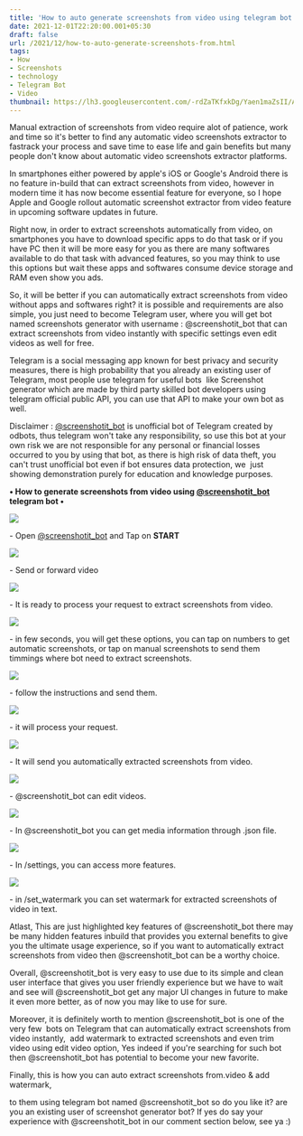```yaml
---
title: 'How to auto generate screenshots from video using telegram bot.'
date: 2021-12-01T22:20:00.001+05:30
draft: false
url: /2021/12/how-to-auto-generate-screenshots-from.html
tags: 
- How
- Screenshots
- technology
- Telegram Bot
- Video
thumbnail: https://lh3.googleusercontent.com/-rdZaTKfxkDg/Yaen1maZsII/AAAAAAAAHq0/e6row364b2AcG93ECqITCDjTf11F4payQCLcBGAsYHQ/s1600/1638377426510614-0.png
---
```


  

Manual extraction of screenshots from video require alot of patience, work and time so it's better to find any automatic video screenshots extractor to fastrack your process and save time to ease life and gain benefits but many people don't know about automatic video screenshots extractor platforms.

  

In smartphones either powered by apple's iOS or Google's Android there is no feature in-build that can extract screenshots from video, however in modern time it has now become essential feature for everyone, so I hope Apple and Google rollout automatic screenshot extractor from video feature in upcoming software updates in future.

  

Right now, in order to extract screenshots automatically from video, on smartphones you have to download specific apps to do that task or if you have PC then it will be more easy for you as there are many softwares available to do that task with advanced features, so you may think to use this options but wait these apps and softwares consume device storage and RAM even show you ads.

  

So, it will be better if you can automatically extract screenshots from video without apps and softwares right? it is possible and requirements are also simple, you just need to become Telegram user, where you will get bot named screenshots generator with username : @screenshotit\_bot that can extract screenshots from video instantly with specific settings even edit videos as well for free.

  

Telegram is a social messaging app known for best privacy and security measures, there is high probability that you already an existing user of Telegram, most people use telegram for useful bots  like Screenshot generator which are made by third party skilled bot developers using telegram official public API, you can use that API to make your own bot as well.

  

Disclaimer : [@screenshotit\_bot](http://t.me/screenshotit_bot) is unofficial bot of Telegram created by odbots, thus telegram won't take any responsibility, so use this bot at your own risk we are not responsible for any personal or financial losses occurred to you by using that bot, as there is high risk of data theft, you can't trust unofficial bot even if bot ensures data protection, we  just showing demonstration purely for education and knowledge purposes.

  

**• How to generate screenshots from video using [@screenshotit\_bot](http://t.me/screenshotit_bot) telegram bot •**

  

 ![](https://lh3.googleusercontent.com/-7HrzVY0dfKs/Yaen0RKxaPI/AAAAAAAAHqw/js8-IUQKmwwzcBYp8Gp1SfNXxQY5W8C8gCLcBGAsYHQ/s1600/1638377422054919-1.png) 

  

\- Open [@screenshotit\_bot](http://t.me/screenshotit_bot) and Tap on **START**

 **![](https://lh3.googleusercontent.com/-3XqmuJiUk78/YaenzWijZII/AAAAAAAAHqs/wasJQ9xDe9wh4sq0rQ0MZ0jDgcbrEEFKgCLcBGAsYHQ/s1600/1638377417282711-2.png)** 

\- Send or forward video

  

 ![](https://lh3.googleusercontent.com/-bgZJbJgDRMI/YaenyEX1yuI/AAAAAAAAHqo/2sux3hecy2YXU258j_zZuTPV4pJc1PqfACLcBGAsYHQ/s1600/1638377412278187-3.png) 

  

\- It is ready to process your request to extract screenshots from video.

  

 ![](https://lh3.googleusercontent.com/-8ztScjkx2Vw/Yaenw43BP6I/AAAAAAAAHqk/-3uuEXgvDCQddGEoH1I0GCRST2PLT2PjgCLcBGAsYHQ/s1600/1638377407437603-4.png) 

  

\- in few seconds, you will get these options, you can tap on numbers to get automatic screenshots, or tap on manual screenshots to send them timmings where bot need to extract screenshots.

  

 ![](https://lh3.googleusercontent.com/-zh51puO3UZk/Yaenvgc9KGI/AAAAAAAAHqg/LtLGnt4CNsEleB3pp9wvUwcarwr7lJ_cwCLcBGAsYHQ/s1600/1638377402906096-5.png) 

  

\- follow the instructions and send them.

  

 ![](https://lh3.googleusercontent.com/-RzG6q5boVQ8/YaenuqQFojI/AAAAAAAAHqc/ndnNLvFqIhM5kUPj7ibnZTuiNkW3CaqVQCLcBGAsYHQ/s1600/1638377397936655-6.png) 

  

\- it will process your request.

  

 ![](https://lh3.googleusercontent.com/-VQqpRmBtvHg/YaentYGcQEI/AAAAAAAAHqY/-vznqPFf2Nsxo9pkEz3j14T0kbG9AWaBgCLcBGAsYHQ/s1600/1638377393558256-7.png) 

  

\- It will send you automatically extracted screenshots from video.

  

 ![](https://lh3.googleusercontent.com/-8jBCWem86_M/YaensNRvnlI/AAAAAAAAHqU/TYe09L7DpDgV7tw-sTM3KWnMbUZyM2wrQCLcBGAsYHQ/s1600/1638377388796327-8.png) 

  

\- @screenshotit\_bot can edit videos.

  

 ![](https://lh3.googleusercontent.com/-TdePriNT4OA/Yaenq4nAklI/AAAAAAAAHqQ/FZFIH0fEmhoPHZ9mEyoMY76ns3X5Gc5ZQCLcBGAsYHQ/s1600/1638377383925576-9.png) 

  

\- In @screenshotit\_bot you can get media information through .json file.

  

 ![](https://lh3.googleusercontent.com/-st-wA4dN_o4/YaenpppRXLI/AAAAAAAAHqM/6Cotb3eH1JE97RqCkyhN5dUTxGcmJU7agCLcBGAsYHQ/s1600/1638377378818228-10.png) 

  

\- In /settings, you can access more features.

  

 ![](https://lh3.googleusercontent.com/-jRmNxUTg84o/YaenoXZNcWI/AAAAAAAAHqI/79_wX1OGFLoDX_vJAurHY72MzqOYLNGiwCLcBGAsYHQ/s1600/1638377373295133-11.png) 

  

\- in /set\_watermark you can set watermark for extracted screenshots of video in text.

  

Atlast, This are just highlighted key features of @screenshotit\_bot there may be many hidden features inbuild that provides you external benefits to give you the ultimate usage experience, so if you want to automatically extract screenshots from video then @screenshotit\_bot can be a worthy choice.

  

Overall, @screenshotit\_bot is very easy to use due to its simple and clean user interface that gives you user friendly experience but we have to wait and see will @screenshotit\_bot get any major UI changes in future to make it even more better, as of now you may like to use for sure.

  

Moreover, it is definitely worth to mention @screenshotit\_bot is one of the very few  bots on Telegram that can automatically extract screenshots from video instantly,  add watermark to extracted screenshots and even trim video using edit video option, Yes indeed if you're searching for such bot then @screenshotit\_bot has potential to become your new favorite.

  

Finally, this is how you can auto extract screenshots from.video & add watermark,

to them using telegram bot named @screenshotit\_bot so do you like it? are you an existing user of screenshot generator bot? If yes do say your experience with @screenshotit\_bot in our comment section below, see ya :)
